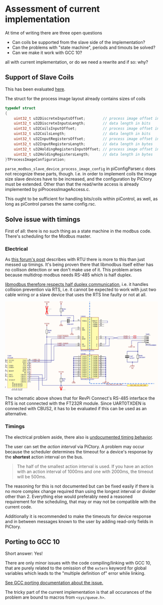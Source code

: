 # Assessment of current implementation
At time of writing there are three open questions

  * Can coils be supported from the slave side of the implementation?
  * Can the problems with "state machine", periods and timouts be solved?
  * Can we make it work with GCC 10?

all with current implementation, or do we need a rewrite and if so: why?

## Support of Slave Coils
This has been evaluated [here](io.md).

The struct for the process image layout already contains sizes of coils

```C
typedef struct
{
    uint32_t u32DiscreteInputsOffset;        // process image offset in bytes
    uint32_t u32DiscreteInputsLength;        // data length in bits
    uint32_t u32CoilsInputOffset;            // process image offset in bytes
    uint32_t u32CoilsLength;                 // data length in bits
    uint32_t u32InputRegistersOffset;        // process image offset in bytes
    uint32_t u32InputRegistersLength;        // data length in bytes
    uint32_t u32HoldingRegistersInputOffset; // process image offset in bytes
    uint32_t u32HoldingRegistersLength;      // data length in bytes
}TProcessImageConfiguration;

```

`parse_modbus_slave_device_process_image_config` in piConfigParser.c does not
recognize these parts, though. I.e. in order to implement coils the image size
slave devices have to be increased, and the configuration by PiCtory must be
extended. Other than that the read/write access is already implemented by
piProcessImageAccess.c.

This ought to be sufficient for handling bits/coils within piControl, as well,
as long as piControl parses the same config.rsc.

## Solve issue with timings
First of all: there is no such thing as a state machine in the modbus code.
There's scheduling for the Modbus master.

### Electrical
As [this forum's post](https://revolutionpi.de/forum/viewtopic.php?p=11870#p11887)
describes with RTU there is more to this than just messed up timings. It's being
proven there that libmodbus itself either has no collison detection or we don't
make use of it. This problem arises because multidrop modbus needs RS-485 which
is half duplex.

[libmodbus therefore respects half duplex communication](https://github.com/stephane/libmodbus/issues/360),
i.e. it handles collision prevention via RTS, i.e. it cannot be expected to work
with just two cable wiring or a slave device that uses the RTS line faulty or not
at all.

![RS-485 wiring Connect](wiring_rs485.png)

The schematic above shows that for RevPi Connect's RS-485 interface the RTS
is not connected with the FT232R module. Since UART0TXDEN is connected with
CBUS2, it has to be evaluated if this can be used as an alternative.

### Timings
The electrical problem aside, there also is
[undocumented timing behavior](https://revolutionpi.com/forum/viewtopic.php?t=943#p3862).

The user can set the *action interval* via PiCtory. A problem may occur because
the scheduler determines the timeout for a device's response by the **shortest**
action interval on the bus.

> The half of the smallest action interval is used. If you have an action with an
> action interval of 1000ms and one with 2000ms, the timeout will be 500ms.

The reasoning for this is not documented but can be fixed easily if there is no more
complex change required than using the longest interval or divider other than 2.
Everything else would preferably need a reasoned requirement for the scheduling,
that may or may not be compatible with the current code.

Additionally it is recommended to make the timeouts for device response and in
between messages known to the user by adding read-only fields in PiCtory.

## Porting to GCC 10
Short answer: Yes!

There are only minor issues with the code compiling/linking with GCC 10, that
are purely related to the omission of the `extern` keyword for global variables
which leads to the "multiple definition of" error while linking.

[See GCC porting documentation about the issue.](https://gcc.gnu.org/gcc-10/porting_to.html#common)

The tricky part of the current implementation is that all occurances of the
problem are bound to macros from `<sys/queue.h>`.